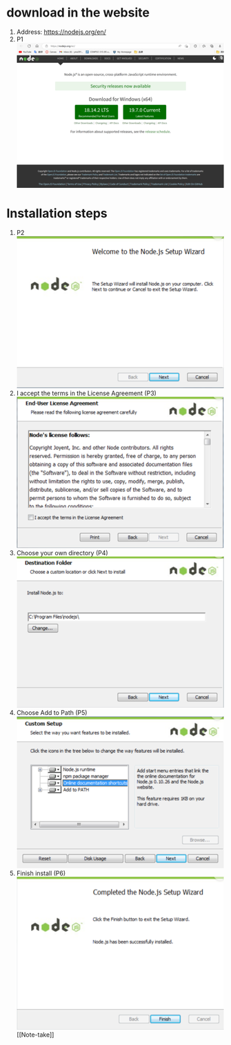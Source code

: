 # download in the website
1. Address: https://nodejs.org/en/
2. P1![](../source/Download_node/P1.png)
# Installation steps
1. P2![](../source/Download_node/P2.png)
2. I accept the terms in the License Agreement (P3)![](../source/Download_node/P3.png)
3. Choose your own directory (P4)![](../source/Download_node/P4.png)
4. Choose Add to Path (P5)![](../source/Download_node/P5.png)
5. Finish install (P6) ![](../source/Download_node/P6.png)
[[Note-take]]